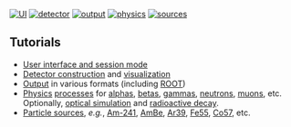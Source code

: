 [![UI](https://img.shields.io/badge/user-interface-blue?style=flat)](UI)
[![detector](https://img.shields.io/badge/detector-geometry-green?style=flat)](detector)
[![output](https://img.shields.io/badge/simulation-output-orange?style=flat)](output)
[![physics](https://img.shields.io/badge/physics-processes-yellow?style=flat)](physics)
[![sources](https://img.shields.io/badge/particle-sources-red?style=flat)](sources)

## Tutorials

- [User interface and session mode](UI)
- [Detector construction](detector) and [visualization](detector/visualization)
- [Output](output) in various formats (including [ROOT](output#root))
- [Physics](physics) [processes](physics#physics-processes) for [alphas](physics/alpha), [betas](physics/beta), [gammas](physics/gamma), [neutrons](physics/neutron), [muons](physics/muon), etc. Optionally, [optical simulation](physics#optical-processes) and [radioactive decay](physics#radioactive-decay).
- [Particle sources](sources), *e.g.*, [Am-241](sources#am241), [AmBe](sources#@ambe), [Ar39](sources#ar39), [Fe55](sources#fe55), [Co57](sources#co57), etc.
